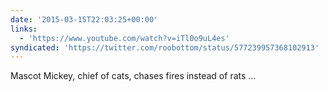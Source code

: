 ```yaml
---
date: '2015-03-15T22:03:25+00:00'
links:
  - 'https://www.youtube.com/watch?v=iTl0o9uL4es'
syndicated: 'https://twitter.com/roobottom/status/577239957368102913'
---
```

Mascot Mickey, chief of cats, chases fires instead of rats … 
